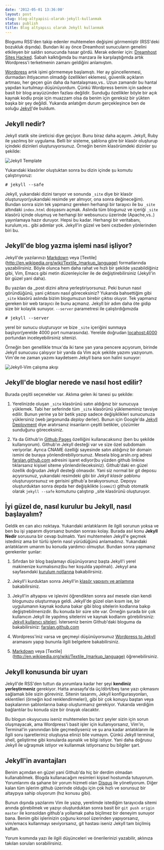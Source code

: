 ```yaml
---
date: '2012-05-01 13:36:00'
layout: post
slug: blog-altyapisi-olarak-jekyll-kullanmak
status: publish
title: Blog altyapısı olarak Jekyll kullanmak
---
```


Blogumu RSS'den takip edenler muhtemelen değişimi görmemiştir (RSS'deki bozukluk dışında). Bundan iki ay önce Dreamhost sunucuların genelini etkileyen bir saldırı sonucunda hasar gördü. Merak edenler için: [Dreamhost Sites Hacked](http://discussion.dreamhost.com/thread-134262.html). Sabah kalktığımda bu manzara ile karşılaştığımda artık Wordpress'i terketmenin zamanı geldiğini anlamıştım. 

[Wordpress](http://www.wordpress.org) artık işimi görmemeye başlamıştı. Her ay güncellenmesi, durmadan ihtiyacımın olmadığı özellikleri eklemesi, güvenlik açıkların artması, her geçen gün daha da hantalaşması,vs.. Uzun zamandır bu hantal yapıdan kurtulmayı düşünüyordum. Çünkü Wordpress benim için sadece basit bir blog arayüzünden fazlası değildir. Sunduğu özellikler böyle bir açık kaynak kodlu proje için muazzam olsa da benim için gereksiz bir yükten başka bir şey değildi. Yukarıda anlatığım durum gerçekleşince ben de soluğu [Jekyll](https://github.com/mojombo/jekyll)'de buldum. 

<!--more-->


Jekyll nedir?
-------------

Jekyll statik site üreticisi diye geçiyor. Bunu biraz daha açayım. Jekyll, Ruby ile yazılmış bir uygulama. Belli bir sisteme, şablona göre bir klasör oluşturup içindeki dizinleri oluşturuyorsunuz. Örneğin benim klasörümdeki dizinler şu şekilde:

![Jekyll Template](http://arsln.org/image/jekyll_template2.png)

Yukarıdaki klasörler oluştuktan sonra bu dizin içinde şu komutu çalıştırıyoruz:

<pre class="terminal">
# jekyll --safe
</pre>

Jekyll, yukarıdaki dizini tarıyor ve sonunda `_site` diye bir klasör oluşturuyor(yukarıdaki resimde yer almıyor, ona sonra değineceğim). Bundan sonra sizin tek yapmanız gereken herhangi bir tarayıcı ile bu `_site` altındaki `index.html` dosyasını açmak. Aslında tüm blogunuz ve içeriği `_site` klasörü içinde oluşmuş ve herhangi bir websunucu üzerinde (Apache,vs..) yayınlamaya hazır duruyor. Hepsi bu kadar. Herhangi bir veritabanı, kurulum,vs.. gibi adımlar yok. Jekyll'in güzel ve beni cezbeden yönlerinden biri bu.


Jekyll'de blog yazma işlemi nasıl işliyor?
------------------------------------------

Jekyll'de yazılarınızı [Markdown](http://daringfireball.net/projects/markdown/) veya [Textile](http://en.wikipedia.org/wiki/Textile_(markup_language) formatlarında yazabilirsiniz. Böyle olunca hem daha rahat ve hızlı bir şekilde yazabildiğiniz gibi, Vim, Emacs gibi metin düzenleyiciler ile de değiştirebilirsiniz (Jekyll'in bir güzel yani daha).

Bu yazıları da _post dizini altına yerleştiriyorsunuz. Peki bunun nasıl göründüğünü, yani çıktısını nasıl göreceksiniz? Yukarıda bahsettiğim gibi `_site` klasörü aslında bizim blogumuzun birebir çıktısı oluyor. Tek yapmanız gereken bir web tarayıcı ile bunu açmanız. Jekyll bir adım daha öte gidip size bir kolaylık sunuyor. `--server` parametresi ile çalıştırdığımızda 

<pre class="terminal">
# jekyll --server
</pre>

yerel bir sunucu oluşturuyor ve bize `_site` içeriğini sunmaya başlıyor(yerelde 4000 port numarasında). Yerelde doğrudan [locahost:4000](http://localhost:4000) portundan inceleyebilirsiniz sitenizi.



Örneğin ben genellikle tmux'da iki tane yan yana pencere açıyorum, birinde Jekyll sunucusu çalışıyor bir yanda da Vim açık şekilde yazımı yazıyorum. Vim'de ne zaman yazımı kaydetsem Jekyll bana son halini sunuyor:


![Jekyll-Vim çalışma akışı](http://arsln.org/image/Terminal_004.png)


Jekyll'de bloglar nerede ve nasıl host edilir?
----------------------------------------------

Burada çeşitli seçenekler var. Aklıma gelen iki tanesi şu şekilde:

1. Yerelinizde oluşan `_site` klasörünü satın aldığınız bir sunucuya yüklemek. Tabi her seferinde tüm `_site` klasörünü yüklememiniz tavsiye edilir. Bunun yerine ya bir betik yazıp sadece değişiklikleri sunucunuza yüklersiniz (web jargonunda *deploy* derler). Bunun için Google'da [Jekyll Deployment](https://www.google.com/search?q=jekyll+deployment) diye aratırsanız insanların çeşitli betikler, çözümler sunduğunu göreceksiniz.

2. Ya da Github'in [Github Pages](http://help.github.com/pages/) özelliğini kullanacaksınız (ben bu şekilde kullanıyorum). Github'ın Jekyll desteği var ve size özel subdomain veriyorlar. Ayrıca CNAME özelliği sayesinde satın aldığınız bir domain ismini de buraya yönlendirebiliyorsunuz. Mesela blog.arsln.org adresi [farslan.github.com](http://farslan.github.com) adresini işaret ediyor(bu yüzden github linkine tıklarsanız kişisel siteme yönlendirileceksiniz). Github'daki en güzel özellik doğrudan Jekyll desteği olmasıdır. Yani siz normal bir git deposu açıyorsunuz, yukarıdaki resimdeki gibi bir *Jekyll klasör şablonu* oluşturuyorsunuz ve gerisini github'a bırakıyorsunuz. Depoyu oluşturduktan sonra depda her değişiklikte (`commit`) github otomatik olarak `jekyll --safe` komutunu çalıştırıp _site klasörünü oluşturuyor. 


İyi güzel de, nasıl kurulur bu Jekyll, nasıl başlayalım?
--------------------------------------------------------

Geldik en can alıcı noktaya. Yukarıdaki anlatıklarım ile ilgili sorunun yoksa ve ben bu işi yaparım diyorsanız bundan sonrası kolay. Burada asıl konu **Jekyll Nedir** sorusuna bir cevap bulmaktı. Yani muhtemelen Jekyll'e geçmek istediniz ama bir türlü işlerin nasıl yürüdüğünü anlamadınız. Yukarıdaki anlatıklarım umarım bu konuda yardımcı olmuştur. Bundan sonra yapmanız gerekenler şunlar:

1. Sıfırdan bir blog başlamayı düşünüyoranız başta Jekyll'i yerel makinenize kurmalısınız(bu her koşulda yapılmalı). Jekyyl ana sayfasındaki [kurulum notlarına](https://github.com/mojombo/jekyll/wiki/Install) bakabilirsiniz.

2. Jekyll'i kurduktan sonra Jekyll'in [klasör yapısını ve anlamına](https://github.com/mojombo/jekyll/wiki/Usage) bakabilirsiniz. 

3. Jekyll'in altyapısı ve işlevini öğrendikten sonra asıl mesele olan kendi blogunuzu oluşturmaya geldi. Jekyll'de güzel olan kısım ise, bir uygulumanın kaynak koduna bakar gibi blog sitelerin kodlarına bakıp değiştrebilmenizdir. Bu konuda bir süre site var. Örneğin şurada bir çok kullanıcın Jekyll ile yapılmış sitelerini ve kaynak kodlarını görebilirsiniz: [Jekyll kullanıcı siteleri](https://github.com/mojombo/jekyll/wiki/Sites). İsterseniz benim Github'daki bloguma da bakabilirsiniz: [farslan.github.com](https://github.com/farslan/farslan.github.com)

4. Wordpress'iniz varsa ve geçmeyi düşünüyorsunuz [Wordpress to Jekyll](https://www.google.com/search?q=wordpress+to+jekyll) aramasını yapıp bununla ilgili belgelere bakabilirsiniz.

5. [Markdown](http://daringfireball.net/projects/markdown/) veya [Textile](http://en.wikipedia.org/wiki/Textile_(markup_language) öğrenebilirsiniz.



Jekyll konusunda bir uyarı
--------------------------

Jekyll'de RSS'den tuttun da yorumlara kadar her şeyi **kendiniz yerleştirmeniz** gerekiyor. Hatta anasayfa'da üç/dört/beş tane yazı çıkmasını sağlamak bile sizin göreviniz. Sitenin tasarımı, Jekyll konfigurasyonları, eklentileri (örneğin kod renklendirmeleri), gibi bir çok konuyu baştan veya başkalarının şablonlarına bakıp oluşturmanız gerekiyor. Yukarıda verdiğim bağlantılar bu konuda size bir önayak olacaktır.

Bu blogun okuyucusu iseniz muhtemelen bu tarz şeyler sizin için sorun oluşmayacak, ama Wordpress'i basit işler için kullanıyorsanız, Vim'in, Terminal'in yanınından bile geçmediyseniz ve şu ana kadar anlatıklarım ile ilgili soru işaretleriniz oluştuysa elinizi bile vumayın. Çünkü Jekyll terminal, shell, geliştirme gibi konularda aşınalık ve bilgi istiyor. Yani daha doğrusu Jekyll ile uğraşmak istiyor ve kullanmak istiyorsanız bu bilgiler şart.


Jekyll'in avantajları
---------------------

Benim açımdan en güzel yani Github'da hiç bir derdim olmadan kullanabilmek. Blogda kullanacağım resimleri kişisel hostumda tutuyorum. Yorumlarımı da şahane bir yorum hizmeti olan [Disqus](httpp://www.disqus.com) ile yönetiyorum. Diğer kalan tüm işlerim github üzerinde olduğu için çok hızlı ve sorunsuz bir altaypıya sahip oluyorum (hız konusu gibi). 

Bunun dışında yazılarımı Vim ile yazıp, yerelimde istediğim tarayıcıda sitemi anında görebilmek ve yazıyı oluşturduktan sonra basit bir `git push origin master` ile konsoldan github'a yollamak paha biçilmez bir deneyim sunuyor bana. Benim gibi işlerinizin çoğunu konsol üzerinden yapıyorsanız, vim/emacs kullanmayı seviyorsanız, git hastası iseniz Jekyll tam biçilmiş kaftan.

Yorum kısmında yazı ile ilgili düşünceleri ve önerilerinizi yazabilir, aklınıza takılan soruları sorabilirsiniz.





